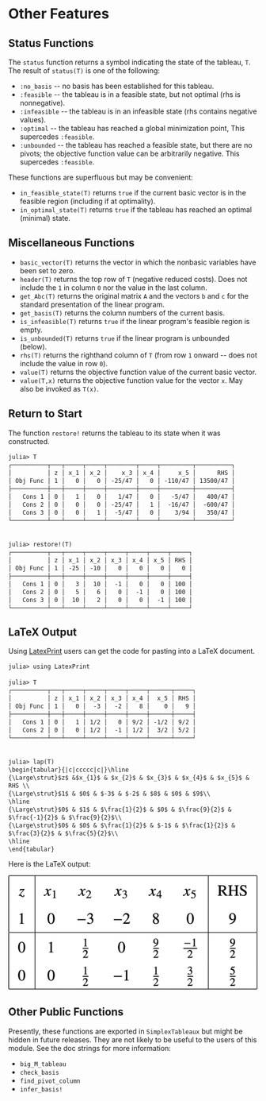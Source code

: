 
# Other Features

## Status Functions

The `status` function returns a symbol indicating the state of the tableau, `T`. The result 
of `status(T)` is one of the following:
* `:no_basis` -- no basis has been established for this tableau.
* `:feasible` -- the tableau is in a feasible state, but not optimal (rhs is nonnegative).
* `:infeasible` -- the tableau is in an infeasible state (rhs contains negative values). 
* `:optimal` -- the tableau has reached a global minimization point, This supercedes `:feasible`. 
* `:unbounded` -- the tableau has reached a feasible state, but there are no pivots; the objective function value can be arbitrarily negative. This supercedes `:feasible`.


These functions are superfluous but may be convenient: 
* `in_feasible_state(T)` returns `true` if the current basic vector is in the feasible region (including if at optimality).
* `in_optimal_state(T)` returns `true` if the tableau has reached an optimal (minimal) state.


## Miscellaneous Functions

* `basic_vector(T)` returns the vector in which the nonbasic variables have been set to zero. 
* `header(T)` returns the top row of `T` (negative reduced costs). Does not include the `1` in column `0` nor the value in the last column. 
* `get_Abc(T)` returns the original matrix `A` and the vectors `b` and `c` for the standard presentation of the linear program.
* `get_basis(T)` returns the column numbers of the current basis.
* `is_infeasible(T)` returns `true` if the linear program's feasible region is empty. 
* `is_unbounded(T)` returns `true` if the linear program is unbounded (below).
* `rhs(T)` returns the righthand column of `T` (from row `1` onward -- does not include the value in row `0`).
* `value(T)` returns the objective function value of the current basic vector. 
* `value(T,x)` returns the objective function value for the vector `x`. May also be invoked as `T(x)`. 


## Return to Start

The function `restore!` returns the tableau to its state when it was constructed. 
```
julia> T
┌──────────┬───┬─────┬─────┬────────┬─────┬─────────┬──────────┐
│          │ z │ x_1 │ x_2 │    x_3 │ x_4 │     x_5 │      RHS │
│ Obj Func │ 1 │   0 │   0 │ -25/47 │   0 │ -110/47 │ 13500/47 │
├──────────┼───┼─────┼─────┼────────┼─────┼─────────┼──────────┤
│   Cons 1 │ 0 │   1 │   0 │   1/47 │   0 │   -5/47 │   400/47 │
│   Cons 2 │ 0 │   0 │   0 │ -25/47 │   1 │  -16/47 │  -600/47 │
│   Cons 3 │ 0 │   0 │   1 │  -5/47 │   0 │    3/94 │   350/47 │
└──────────┴───┴─────┴─────┴────────┴─────┴─────────┴──────────┘


julia> restore!(T)
┌──────────┬───┬─────┬─────┬─────┬─────┬─────┬─────┐
│          │ z │ x_1 │ x_2 │ x_3 │ x_4 │ x_5 │ RHS │
│ Obj Func │ 1 │ -25 │ -10 │   0 │   0 │   0 │   0 │
├──────────┼───┼─────┼─────┼─────┼─────┼─────┼─────┤
│   Cons 1 │ 0 │   3 │  10 │  -1 │   0 │   0 │ 100 │
│   Cons 2 │ 0 │   5 │   6 │   0 │  -1 │   0 │ 100 │
│   Cons 3 │ 0 │  10 │   2 │   0 │   0 │  -1 │ 100 │
└──────────┴───┴─────┴─────┴─────┴─────┴─────┴─────┘
```




## LaTeX Output

Using [LatexPrint](https://github.com/scheinerman/LatexPrint.jl) users can get the 
code for pasting into a LaTeX document.
```
julia> using LatexPrint

julia> T
┌──────────┬───┬─────┬─────┬─────┬─────┬──────┬─────┐
│          │ z │ x_1 │ x_2 │ x_3 │ x_4 │  x_5 │ RHS │
│ Obj Func │ 1 │   0 │  -3 │  -2 │   8 │    0 │   9 │
├──────────┼───┼─────┼─────┼─────┼─────┼──────┼─────┤
│   Cons 1 │ 0 │   1 │ 1/2 │   0 │ 9/2 │ -1/2 │ 9/2 │
│   Cons 2 │ 0 │   0 │ 1/2 │  -1 │ 1/2 │  3/2 │ 5/2 │
└──────────┴───┴─────┴─────┴─────┴─────┴──────┴─────┘


julia> lap(T)
\begin{tabular}{|c|ccccc|c|}\hline 
{\Large\strut}$z$ &$x_{1}$ & $x_{2}$ & $x_{3}$ & $x_{4}$ & $x_{5}$ & RHS \\
{\Large\strut}$1$ & $0$ & $-3$ & $-2$ & $8$ & $0$ & $9$\\
\hline 
{\Large\strut}$0$ & $1$ & $\frac{1}{2}$ & $0$ & $\frac{9}{2}$ & $\frac{-1}{2}$ & $\frac{9}{2}$\\
{\Large\strut}$0$ & $0$ & $\frac{1}{2}$ & $-1$ & $\frac{1}{2}$ & $\frac{3}{2}$ & $\frac{5}{2}$\\
\hline 
\end{tabular}
```

Here is the LaTeX output:

![](tableau.png)


## Other Public Functions

Presently, these functions are exported in `SimplexTableaux` but might be hidden in future releases. 
They are not likely to be useful to the users of this module. 
See the doc strings for more information:
 
* `big_M_tableau`
* `check_basis`
* `find_pivot_column`
* `infer_basis!`

